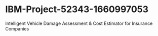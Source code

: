 # IBM-Project-52343-1660997053
Intelligent Vehicle Damage Assessment &amp; Cost Estimator for Insurance Companies
